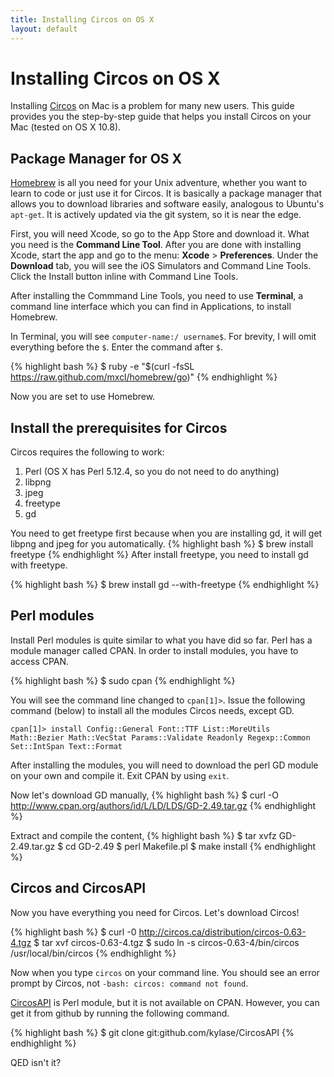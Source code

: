 ```yaml
---
title: Installing Circos on OS X
layout: default
---
```


# Installing Circos on OS X

Installing [Circos](http://www.circos.ca) on Mac is a problem for many new users. This guide provides you the step-by-step guide that helps you install Circos on your Mac (tested on OS X 10.8). 

## Package Manager for OS X

[Homebrew](http://mxcl.github.com/homebrew/) is all you need for your Unix adventure, whether you want to learn to code or just use it for Circos. It is basically a package manager that allows you to download libraries and software easily, analogous to Ubuntu's `apt-get`. It is actively updated via the git system, so it is near the edge.

First, you will need Xcode, so go to the App Store and download it. What you need is the **Command Line Tool**. After you are done with installing Xcode, start the app and go to the menu: **Xcode** > **Preferences**. Under the **Download** tab, you will see the iOS Simulators and Command Line Tools. Click the Install button inline with Command Line Tools.

After installing the Commmand Line Tools, you need to use **Terminal**, a command line interface which you can find in Applications, to install Homebrew.

In Terminal, you will see `computer-name:/ username$`. For brevity, I will omit everything before the `$`. Enter the command after `$`.

{% highlight bash %}
$ ruby -e "$(curl -fsSL https://raw.github.com/mxcl/homebrew/go)"
{% endhighlight %}

Now you are set to use Homebrew.

## Install the prerequisites for Circos

Circos requires the following to work:

1. Perl (OS X has Perl 5.12.4, so you do not need to do anything)
2. libpng 
3. jpeg
4. freetype
5. gd

You need to get freetype first because when you are installing gd, it will get libpng and jpeg for you automatically.
{% highlight bash %}
$ brew install freetype
{% endhighlight %}
After install freetype, you need to install gd with freetype.

{% highlight bash %}
$ brew install gd --with-freetype
{% endhighlight %}

## Perl modules

Install Perl modules is quite similar to what you have did so far. Perl has a module manager called CPAN. In order to install modules, you have to access CPAN.

{% highlight bash %}
$ sudo cpan
{% endhighlight %}

You will see the command line changed to `cpan[1]>`. Issue the following command (below) to install all the modules Circos needs, except GD.

`cpan[1]> install Config::General Font::TTF List::MoreUtils Math::Bezier Math::VecStat Params::Validate Readonly Regexp::Common Set::IntSpan Text::Format`

After installing the modules, you will need to download the perl GD module on your own and compile it. Exit CPAN by using `exit`.

Now let's download GD manually,
{% highlight bash %}
$ curl -O http://www.cpan.org/authors/id/L/LD/LDS/GD-2.49.tar.gz
{% endhighlight %}

Extract and compile the content,
{% highlight bash %}
$ tar xvfz GD-2.49.tar.gz
$ cd GD-2.49
$ perl Makefile.pl
$ make install
{% endhighlight %}

## Circos and CircosAPI

Now you have everything you need for Circos. Let's download Circos!

{% highlight bash %}
$ curl -0 http://circos.ca/distribution/circos-0.63-4.tgz
$ tar xvf circos-0.63-4.tgz
$ sudo ln -s circos-0.63-4/bin/circos /usr/local/bin/circos
{% endhighlight %}

Now when you type `circos` on your command line. You should see an error prompt by Circos, not `-bash: circos: command not found`.

[CircosAPI](http://www.github.com/kylase/CircosAPI) is Perl module, but it is not available on CPAN. However, you can get it from github by running the following command.

{% highlight bash %}
$ git clone git:github.com/kylase/CircosAPI
{% endhighlight %}

QED isn't it?
